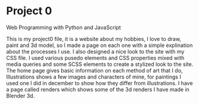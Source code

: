 # Project 0

Web Programming with Python and JavaScript

This is my project0 file, it is a website about my hobbies, I love to draw, paint and 3d model, so I made a page on each one with a simple explination about the processes I use. I also designed a nice look to the site with my CSS file. I used various pusedo elements and CSS properties mixed with media queries and some SCSS elements to create a stylized look to the site. The home page gives basic information on each method of art that I do, Illustrations shows a few images and characters of mine, for paintings I used one I did in december to show how they differ from illustrations. I have a page called renders which shows some of the 3d renders I have made in Blender 3d.